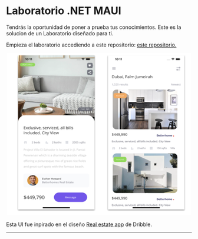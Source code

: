 
# Laboratorio .NET MAUI

<p>Tendrás la oportunidad de poner a prueba tus conocimientos. Este es la solucion de un Laboratorio diseñado para ti.</p>
<p> Empieza el laboratorio accediendo a este repositorio:  <a href="https://github.com/platzi/laboratorio-netmaui-ui-reservas-wip" Target="_blank">este repositorio.</a></p>

<p align="center">
<img src="https://github.com/platzi/laboratorio-netmaui-ui-reservas-mvp/blob/main/Images/RealEstateAppUI.png" height="440" width="500" title="BoardingPassUI"/>
</p>

<p> Esta UI fue inpirado en el diseño <a href="https://dribbble.com/shots/16415832-Real-estate-app" Target="_blank">Real estate app</a> de Dribble.</>
<hr />


